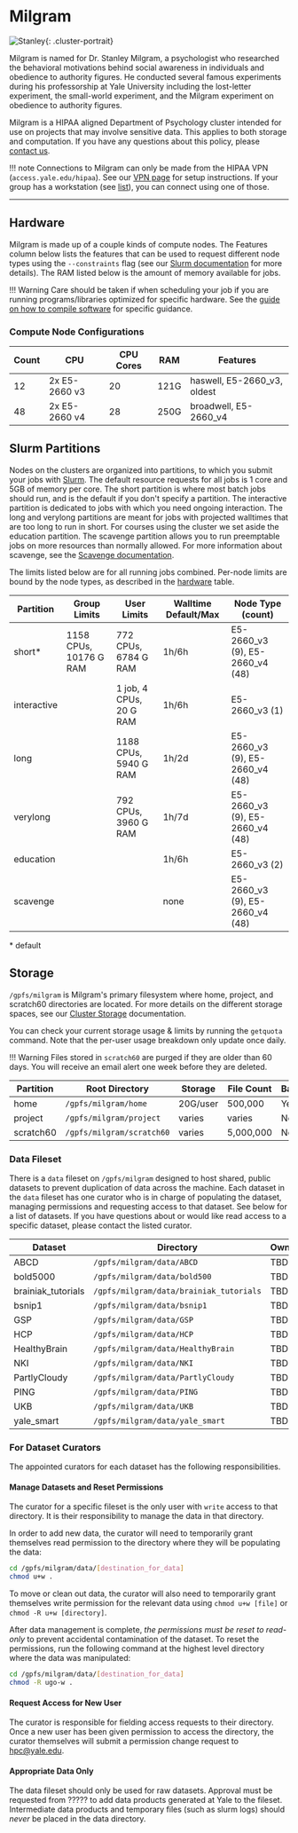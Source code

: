 # Milgram

![Stanley](/img/Stanley-Milgram.jpg){: .cluster-portrait}

Milgram is named for Dr. Stanley Milgram, a psychologist who researched the behavioral motivations behind social awareness in individuals and obedience to authority figures. He conducted several famous experiments during his professorship at Yale University including the lost-letter experiment, the small-world experiment, and the Milgram experiment on obedience to authority figures.

Milgram is a HIPAA aligned Department of Psychology cluster intended for use on projects that may involve sensitive data. This applies to both storage and computation. If you have any questions about this policy, please [contact us](mailto:hpc@yale.edu).

!!! note
    Connections to Milgram can only be made from the HIPAA VPN (`access.yale.edu/hipaa`). See our [VPN page](/clusters-at-yale/access/vpn) for setup instructions. If your group has a workstation (see [list](/clusters-at-yale/clusters/milgram-workstations)), you can connect using one of those.

- - -

## Hardware

Milgram is made up of a couple kinds of compute nodes. The Features column below lists the features that can be used to request different node types using the `--constraints` flag (see our [Slurm documentation](/clusters-at-yale/job-scheduling/resource-requests#features-and-constraints) for more details). The RAM listed below is the amount of memory available for jobs.

!!! Warning
    Care should be taken if when scheduling your job if you are running programs/libraries optimized for specific hardware.
    See the [guide on how to compile software](/clusters-at-yale/applications/compile) for specific guidance.

### Compute Node Configurations

| Count | CPU           | CPU Cores | RAM   | Features                          |
|-------|---------------|-----------|-------|-----------------------------------|
| 12    | 2x E5-2660 v3 | 20        | 121G  | haswell, E5-2660_v3, oldest       |
| 48    | 2x E5-2660 v4 | 28        | 250G  | broadwell, E5-2660_v4             |

## Slurm Partitions

Nodes on the clusters are organized into partitions, to which you submit your jobs with [Slurm](/clusters-at-yale/job-scheduling). The default resource requests for all jobs is 1 core and 5GB of memory per core. The short partition is where most batch jobs should run, and is the default if you don't specify a partition. The interactive partition is dedicated to jobs with which you need ongoing interaction. The long and verylong partitions are meant for jobs with projected walltimes that are too long to run in short. For courses using the cluster we set aside the education partition. The scavenge partition allows you to run preemptable jobs on more resources than normally allowed. For more information about scavenge, see the [Scavenge documentation](/clusters-at-yale/job-scheduling/scavenge).

The limits listed below are for all running jobs combined. Per-node limits are bound by the node types, as described in the [hardware](#hardware) table.

| Partition    | Group Limits           | User Limits             | Walltime Default/Max | Node Type (count)               |
|--------------|------------------------|-------------------------|----------------------|---------------------------------|
| short*       | 1158 CPUs, 10176 G RAM | 772 CPUs, 6784 G RAM    | 1h/6h                | E5-2660_v3 (9), E5-2660_v4 (48) |
| interactive  |                        | 1 job, 4 CPUs, 20 G RAM | 1h/6h                | E5-2660_v3 (1)                  |
| long         |                        | 1188 CPUs, 5940 G RAM   | 1h/2d                | E5-2660_v3 (9), E5-2660_v4 (48) |
| verylong     |                        | 792 CPUs, 3960 G RAM    | 1h/7d                | E5-2660_v3 (9), E5-2660_v4 (48) |
| education    |                        |                         | 1h/6h                | E5-2660_v3 (2)                  |
| scavenge     |                        |                         | none                 | E5-2660_v3 (9), E5-2660_v4 (48) |

\* default

## Storage

`/gpfs/milgram` is Milgram's primary filesystem where home, project, and scratch60 directories are located. For more details on the different storage spaces, see our [Cluster Storage](/clusters-at-yale/data/cluster-storage) documentation.

You can check your current storage usage & limits by running the `getquota` command. Note that the per-user usage breakdown only update once daily.

!!! Warning
    Files stored in `scratch60` are purged if they are older than 60 days. You will receive an email alert one week before they are deleted.

| Partition      | Root Directory             | Storage     | File Count   | Backups |
|----------------|----------------------------|-------------|--------------|---------|
| home           | `/gpfs/milgram/home`       | 20G/user    | 500,000      | Yes     |
| project        | `/gpfs/milgram/project`    | varies      | varies       | No      |
| scratch60      | `/gpfs/milgram/scratch60`  | varies      | 5,000,000    | No      |

### Data Fileset

There is a `data` fileset on `/gpfs/milgram` designed to host shared, public datasets to prevent duplication of data across the machine. Each dataset in the `data` fileset has one curator who is in charge of populating the dataset, managing permissions and requesting access to that dataset. See below for a list of datasets. If you have questions about or would like read access to a specific dataset, please contact the listed curator.

| Dataset            |  Directory                              |Owner               | Curator            |
|--------------------|-----------------------------------------|--------------------|--------------------|
| ABCD               | `/gpfs/milgram/data/ABCD`               | TBD                | TBD                |
| bold5000           | `/gpfs/milgram/data/bold500`            | TBD                | TBD                |
| brainiak_tutorials | `/gpfs/milgram/data/brainiak_tutorials` | TBD                | TBD                |
| bsnip1             | `/gpfs/milgram/data/bsnip1`             | TBD                | TBD                |
| GSP                | `/gpfs/milgram/data/GSP`                | TBD                | TBD                |
| HCP                | `/gpfs/milgram/data/HCP`                | TBD                | TBD                |
| HealthyBrain       | `/gpfs/milgram/data/HealthyBrain`       | TBD                | TBD                |
| NKI                | `/gpfs/milgram/data/NKI`                | TBD                | TBD                |
| PartlyCloudy       | `/gpfs/milgram/data/PartlyCloudy`       | TBD                | TBD                |
| PING               | `/gpfs/milgram/data/PING`               | TBD                | TBD                |
| UKB                | `/gpfs/milgram/data/UKB`                | TBD                | TBD                |
| yale_smart         | `/gpfs/milgram/data/yale_smart`         | TBD                | TBD                |

### For Dataset Curators

The appointed curators for each dataset has the following responsibilities.

#### Manage Datasets and Reset Permissions

The curator for a specific fileset is the only user with `write` access to that directory. It is their responsibility to manage the data in that directory.

In order to add new data, the curator will need to temporarily grant themselves read permission to the directory where they will be populating the data:

``` bash
cd /gpfs/milgram/data/[destination_for_data]
chmod u+w .
```

To move or clean out data, the curator will also need to temporarily grant themselves write permission for the relevant data using `chmod u+w [file]` or `chmod -R u+w [directory]`.

After data management is complete, *the permissions must be reset to read-only* to prevent accidental contamination of the dataset. To reset the permissions, run the following command at the highest level directory where the data was manipulated:

```bash
cd /gpfs/milgram/data/[destination_for_data]
chmod -R ugo-w .
```

#### Request Access for New User

The curator is responsible for fielding access requests to their directory. Once a new user has been given permission to access the directory, the curator themselves will submit a permission change request to hpc@yale.edu.

#### Appropriate Data Only

The data fileset should only be used for raw datasets. Approval must be requested from ????? to add data products generated at Yale to the fileset. Intermediate data products and temporary files (such as slurm logs) should *never* be placed in the data directory.


